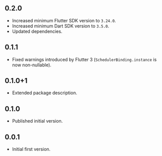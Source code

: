 ## 0.2.0

- Increased minimum Flutter SDK version to `3.24.0`.
- Increased minimum Dart SDK version to `3.5.0`.
- Updated dependencies.

## 0.1.1

* Fixed warnings introduced by Flutter 3 (`SchedulerBinding.instance` is now non-nullable).

## 0.1.0+1

* Extended package description.

## 0.1.0

* Published initial version.

## 0.0.1

* Initial first version.
